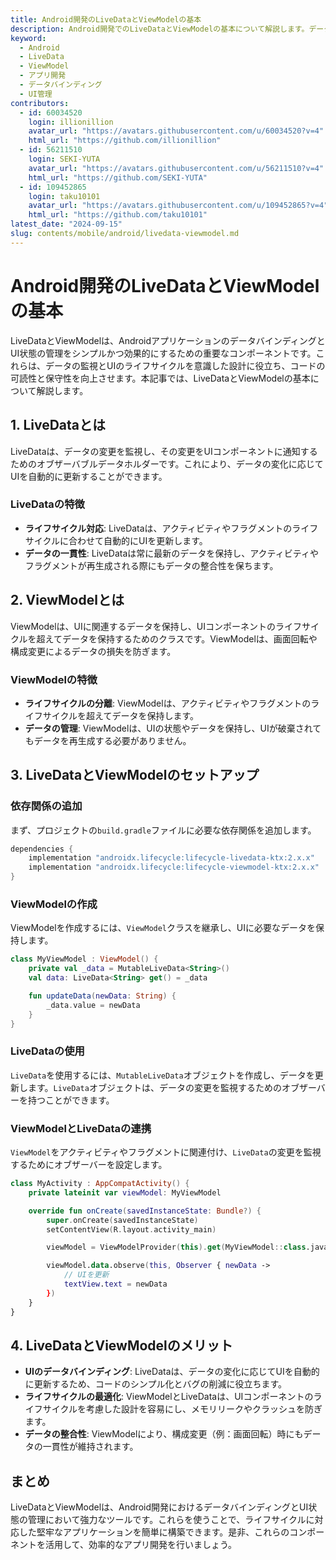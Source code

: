 ```yaml
---
title: Android開発のLiveDataとViewModelの基本
description: Android開発でのLiveDataとViewModelの基本について解説します。データの監視とUIの状態管理を効率化する方法を学びましょう。
keyword:
  - Android
  - LiveData
  - ViewModel
  - アプリ開発
  - データバインディング
  - UI管理
contributors:
  - id: 60034520
    login: illionillion
    avatar_url: "https://avatars.githubusercontent.com/u/60034520?v=4"
    html_url: "https://github.com/illionillion"
  - id: 56211510
    login: SEKI-YUTA
    avatar_url: "https://avatars.githubusercontent.com/u/56211510?v=4"
    html_url: "https://github.com/SEKI-YUTA"
  - id: 109452865
    login: taku10101
    avatar_url: "https://avatars.githubusercontent.com/u/109452865?v=4"
    html_url: "https://github.com/taku10101"
latest_date: "2024-09-15"
slug: contents/mobile/android/livedata-viewmodel.md
---
```


# Android開発のLiveDataとViewModelの基本

LiveDataとViewModelは、AndroidアプリケーションのデータバインディングとUI状態の管理をシンプルかつ効果的にするための重要なコンポーネントです。これらは、データの監視とUIのライフサイクルを意識した設計に役立ち、コードの可読性と保守性を向上させます。本記事では、LiveDataとViewModelの基本について解説します。

## 1. LiveDataとは

LiveDataは、データの変更を監視し、その変更をUIコンポーネントに通知するためのオブザーバブルデータホルダーです。これにより、データの変化に応じてUIを自動的に更新することができます。

### LiveDataの特徴

- **ライフサイクル対応**: LiveDataは、アクティビティやフラグメントのライフサイクルに合わせて自動的にUIを更新します。
- **データの一貫性**: LiveDataは常に最新のデータを保持し、アクティビティやフラグメントが再生成される際にもデータの整合性を保ちます。

## 2. ViewModelとは

ViewModelは、UIに関連するデータを保持し、UIコンポーネントのライフサイクルを超えてデータを保持するためのクラスです。ViewModelは、画面回転や構成変更によるデータの損失を防ぎます。

### ViewModelの特徴

- **ライフサイクルの分離**: ViewModelは、アクティビティやフラグメントのライフサイクルを超えてデータを保持します。
- **データの管理**: ViewModelは、UIの状態やデータを保持し、UIが破棄されてもデータを再生成する必要がありません。

## 3. LiveDataとViewModelのセットアップ

### 依存関係の追加

まず、プロジェクトの`build.gradle`ファイルに必要な依存関係を追加します。

```gradle
dependencies {
    implementation "androidx.lifecycle:lifecycle-livedata-ktx:2.x.x"
    implementation "androidx.lifecycle:lifecycle-viewmodel-ktx:2.x.x"
}
```

### ViewModelの作成

ViewModelを作成するには、`ViewModel`クラスを継承し、UIに必要なデータを保持します。

```kotlin
class MyViewModel : ViewModel() {
    private val _data = MutableLiveData<String>()
    val data: LiveData<String> get() = _data

    fun updateData(newData: String) {
        _data.value = newData
    }
}
```

### LiveDataの使用

`LiveData`を使用するには、`MutableLiveData`オブジェクトを作成し、データを更新します。`LiveData`オブジェクトは、データの変更を監視するためのオブザーバーを持つことができます。

### ViewModelとLiveDataの連携

`ViewModel`をアクティビティやフラグメントに関連付け、`LiveData`の変更を監視するためにオブザーバーを設定します。

```kotlin
class MyActivity : AppCompatActivity() {
    private lateinit var viewModel: MyViewModel

    override fun onCreate(savedInstanceState: Bundle?) {
        super.onCreate(savedInstanceState)
        setContentView(R.layout.activity_main)

        viewModel = ViewModelProvider(this).get(MyViewModel::class.java)

        viewModel.data.observe(this, Observer { newData ->
            // UIを更新
            textView.text = newData
        })
    }
}
```

## 4. LiveDataとViewModelのメリット

- **UIのデータバインディング**: LiveDataは、データの変化に応じてUIを自動的に更新するため、コードのシンプル化とバグの削減に役立ちます。
- **ライフサイクルの最適化**: ViewModelとLiveDataは、UIコンポーネントのライフサイクルを考慮した設計を容易にし、メモリリークやクラッシュを防ぎます。
- **データの整合性**: ViewModelにより、構成変更（例：画面回転）時にもデータの一貫性が維持されます。

## まとめ

LiveDataとViewModelは、Android開発におけるデータバインディングとUI状態の管理において強力なツールです。これらを使うことで、ライフサイクルに対応した堅牢なアプリケーションを簡単に構築できます。是非、これらのコンポーネントを活用して、効率的なアプリ開発を行いましょう。
